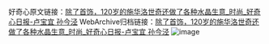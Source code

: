 好奇心原文链接：[除了首饰，120岁的施华洛世奇还做了各种水晶生意_时尚_好奇心日报-卢宝宜 孙今泾](https://www.qdaily.com/articles/10982.html)
WebArchive归档链接：[除了首饰，120岁的施华洛世奇还做了各种水晶生意_时尚_好奇心日报-卢宝宜 孙今泾](http://web.archive.org/web/20190623163448/https://www.qdaily.com/articles/10982.html)
![image](http://ww3.sinaimg.cn/large/007d5XDply1g3wgadaskqj30u04y2b29)